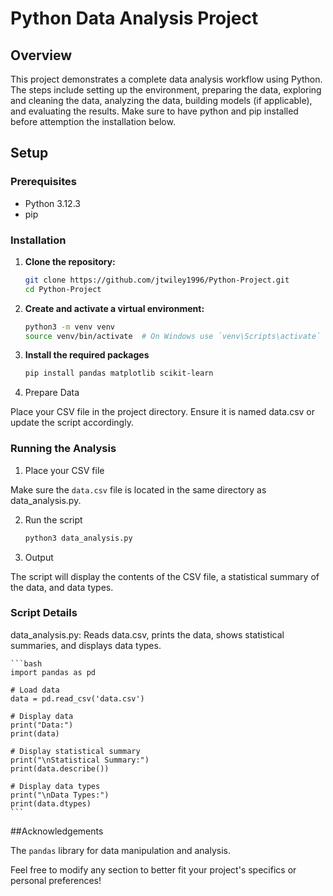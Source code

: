 # Python Data Analysis Project

## Overview
This project demonstrates a complete data analysis workflow using Python. The steps include setting up the environment, preparing the data, exploring and cleaning the data, analyzing the data, building models (if applicable), and evaluating the results. Make sure to have python and pip installed before attemption the installation below.

## Setup

### Prerequisites
- Python 3.12.3
- pip

### Installation

1. **Clone the repository:**
   ```bash
   git clone https://github.com/jtwiley1996/Python-Project.git
   cd Python-Project
    ```
2. **Create and activate a virtual environment:**
    ```bash
    python3 -m venv venv
    source venv/bin/activate  # On Windows use `venv\Scripts\activate`
3. **Install the required packages**
    ```bash
    pip install pandas matplotlib scikit-learn
    ```
4. Prepare Data

Place your CSV file in the project directory. Ensure it is named data.csv or update the script accordingly.

### Running the Analysis

1. Place your CSV file

Make sure the `data.csv` file is located in the same directory as data_analysis.py.

2. Run the script
    ```bash
    python3 data_analysis.py
    ```

3. Output

The script will display the contents of the CSV file, a statistical summary of the data, and data types.

### Script Details

data_analysis.py: Reads data.csv, prints the data, shows statistical summaries, and displays data types.

    ```bash
    import pandas as pd

    # Load data
    data = pd.read_csv('data.csv')

    # Display data
    print("Data:")
    print(data)

    # Display statistical summary
    print("\nStatistical Summary:")
    print(data.describe())

    # Display data types
    print("\nData Types:")
    print(data.dtypes)
    ```


##Acknowledgements

The `pandas` library for data manipulation and analysis.




Feel free to modify any section to better fit your project's specifics or personal preferences!


